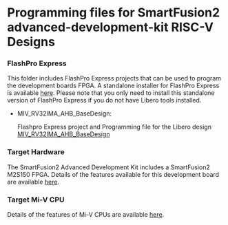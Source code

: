 # Programming files for SmartFusion2 advanced-development-kit RISC-V Designs 

### FlashPro Express
This folder includes FlashPro Express projects that can be used to program the development boards FPGA. 
A standalone installer for FlashPro Express is available [here](http://www.microsemi.com/products/fpga-soc/design-resources/programming/flashpro#software). 
Please note that you only need to install this standalone version of FlashPro Express if you do not have Libero tools installed.

* MIV_RV32IMA_AHB_BaseDesign:

   Flashpro Express project and Programming file for the Libero design [MIV_RV32IMA_AHB_BaseDesign](https://github.com/RISCV-on-Microsemi-FPGA/SmartFusion2-Advanced-Dev-Kit/tree/master/Modify_The_FPGA_Design)

### Target Hardware
The SmartFusion2 Advanced Development Kit includes a SmartFusion2 M2S150 FPGA. Details of the features available for this development board are available [here](https://www.microsemi.com/products/fpga-soc/design-resources/dev-kits/smartfusion2/smartfusion2-advanced-development-kit).

### Target Mi-V CPU
Details of the features of Mi-V CPUs are available [here](https://github.com/RISCV-on-Microsemi-FPGA/CPUs).

